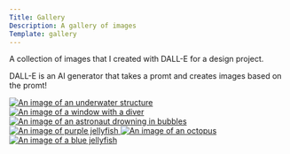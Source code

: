 ```yaml
---
Title: Gallery
Description: A gallery of images
Template: gallery
---
```


A collection of images that I created with DALL-E for a design project. 

DALL-E is an AI generator that takes a promt and creates images based on the promt!

<div class="gallery-grid" markdown="1">

<a href="%base_url%/image/DALLE-underwater-structure.png" target="_blank">
    <picture>
        <source media="(min-width: 668px)" srcset="%base_url%/image/DALLE-underwater-structure.png?save-as=jpg">
        <source media="(min-width: 376px)" srcset="%base_url%/image/DALLE-underwater-structure.png?width=667&save-as=jpg">
        <img src="%base_url%/image/DALLE-underwater-structure.png?save-as=jpg" alt="An image of an underwater structure">
    </picture>
</a>

<a href="%base_url%/image/DALLE-window.png" target="_blank">
    <picture>
        <source media="(min-width: 668px)" srcset="%base_url%/image/DALLE-window.png?save-as=jpg">
        <source media="(min-width: 376px)" srcset="%base_url%/image/DALLE-window.png?w=667&save-as=jpg">
        <img src="%base_url%/image/DALLE-window.png?save-as=jpg" alt="An image of a window with a diver">
    </picture>
</a>

<a href="%base_url%/image/DALLE-astronaut.png" target="_blank">
    <picture>
        <source media="(min-width: 668px)" srcset="%base_url%/image/DALLE-astronaut.png?save-as=jpg">
        <source media="(min-width: 376px)" srcset="%base_url%/image/DALLE-astronaut.png?w=667&save-as=jpg">
        <img src="%base_url%/image/DALLE-astronaut.png?save-as=jpg" alt="An image of an astronaut drowning in bubbles">
    </picture>
</a>

<a href="%base_url%/image/DALLE-purple-jellyfish.png" target="_blank">
    <picture>
        <source media="(min-width: 668px)" srcset="%base_url%/image/DALLE-purple-jellyfish.png?save-as=jpg">
        <source media="(min-width: 376px)" srcset="%base_url%/image/DALLE-purple-jellyfish.png?w=667&save-as=jpg">
        <img src="%base_url%/image/DALLE-purple-jellyfish.png?save-as=jpg" alt="An image of purple jellyfish">
    </picture>
</a>

<a href="%base_url%/image/DALLE-octopus.png" target="_blank">
    <picture>
        <source media="(min-width: 668px)" srcset="%base_url%/image/DALLE-octopus.png?save-as=jpg">
        <source media="(min-width: 376px)" srcset="%base_url%/image/DALLE-octopus.png?w=667&save-as=jpg">
        <img src="%base_url%/image/DALLE-octopus.png?save-as=jpg" alt="An image of an octopus">
    </picture>
</a>

<a href="%base_url%/image/DALLE-blue-jellyfish.png" target="_blank">
    <picture>
        <source media="(min-width: 668px)" srcset="%base_url%/image/DALLE-blue-jellyfish.png?save-as=jpg">
        <source media="(min-width: 376px)" srcset="%base_url%/image/DALLE-blue-jellyfish.png?w=667&save-as=jpg">
        <img src="%base_url%/image/DALLE-blue-jellyfish.png?save-as=jpg" alt="An image of a blue jellyfish">
    </picture>
</a>

</div>